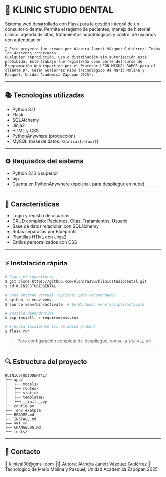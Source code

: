 # 🦷 KLINIC STUDIO DENTAL

Sistema web desarrollado con Flask para la gestión integral de un consultorio dental. Permite el registro de pacientes, manejo de historial clínico, agenda de citas, tratamientos odontológicos y control de usuarios con autenticación.

    🚨 Este proyecto fue creado por Alondra Janett Vázquez Gutiérrez. Todos los derechos reservados.
    Cualquier reproducción, uso o distribución sin autorización está prohibida. Este trabajo fue registrado como parte del curso de Programación Web impartido por el Profesor LEON MIGUEL RAMOS para el cliente Dr. César Gutiérrez Ríos (Tecnologico de Mario Molina y Pasquel, Unidad Academica Zapopan 2025).

---

## 📚 Tecnologías utilizadas

* Python 3.11
* Flask
* SQLAlchemy
* Jinja2
* HTML y CSS
* PythonAnywhere (producción)
* MySQL (base de datos: `Klinical$default`)

---

## ⚙️ Requisitos del sistema

* Python 3.10 o superior
* pip
* Cuenta en PythonAnywhere (opcional, para despliegue en nube)

---

## 🚀 Características

* Login y registro de usuarios
* CRUD completo: Pacientes, Citas, Tratamientos, Usuario
* Base de datos relacional con SQLAlchemy
* Rutas separadas por Blueprints
* Plantillas HTML con Jinja2
* Estilos personalizados con CSS

---

## ⚡ Instalación rápida

```bash
# Clona el repositorio
$ git clone https://github.com/AlondraJVG/klinicstudiodental.git
$ cd KLINICSTUDIODENTAL

# Crea entorno virtual (opcional pero recomendado)
$ python -m venv venv
$ source venv/bin/activate  # En Windows: venv\Scripts\activate

# Instala dependencias
$ pip install -r requirements.txt

# Ejecuta localmente (si se desea probar)
$ flask run
```

> Para configuración completa del despliegue, consulta `INSTALL.md`

---

## 🔍 Estructura del proyecto

```
KLINICSTUDIODENTAL/
├── app/
│   ├── models/
│   ├── routes/
│   ├── static/
│   ├── templates/
│   └── __init__.py
├── config.py
├── .env.example
├── README.md
├── INSTALL.md
├── API.md
├── CHANGELOG.md
└── tests/
```

---

## 📩 Contacto
📧 klinical30@gmail.com
👩‍💻 Autora: Alondra Janett Vázquez Gutiérrez
📘 Tecnologico de Mario Molina y Pasquel, Unidad Academica Zapopan 2025
